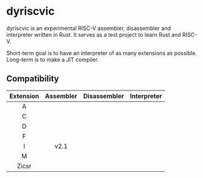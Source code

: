 # dyriscvic 

dyriscvic is an experimental RISC-V assembler, disassembler and interpreter written in Rust. It serves as a test project to learn Rust and RISC-V.

Short-term goal is to have an interpreter of as many extensions as possible. Long-term is to make a JIT compiler.

## Compatibility

| Extension | Assembler | Disassembler | Interpreter |
| :-------: | :-------: | :----------: | :---------: |
|     A     |           |              |             |
|     C     |           |              |             |
|     D     |           |              |             |
|     F     |           |              |             |
|     I     |   v2.1    |              |             |
|     M     |           |              |             |
|   Zicsr   |           |              |             |

